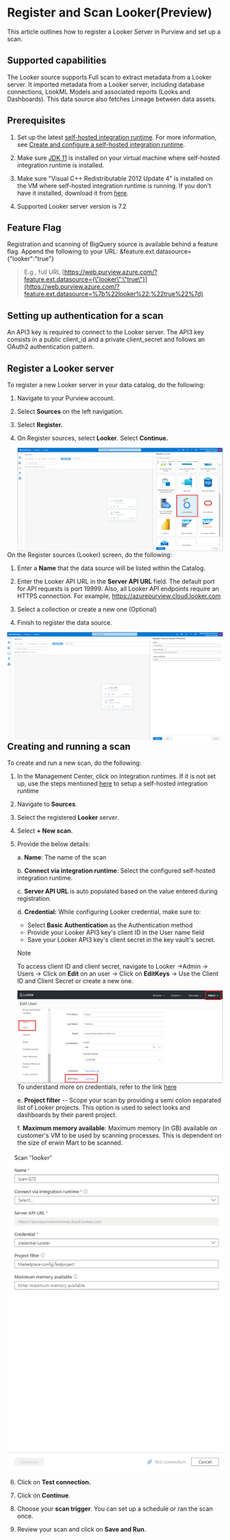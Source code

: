 # Register and Scan Looker(Preview)

This article outlines how to register a Looker Server in Purview and set
up a scan.

## Supported capabilities

The Looker source supports Full scan to extract metadata from a Looker
server. It imported metadata from a Looker server, including database
connections, LookML Models and associated reports (Looks and
Dashboards). This data source also fetches Lineage between data assets.

## Prerequisites

1.  Set up the latest [self-hosted integration
    runtime](https://www.microsoft.com/download/details.aspx?id=39717).
    For more information, see [Create and configure a self-hosted
    integration
    runtime](https://docs.microsoft.com/azure/data-factory/create-self-hosted-integration-runtime).

2.  Make sure [JDK
    11](https://www.oracle.com/java/technologies/javase-jdk11-downloads.html)
    is installed on your virtual machine where self-hosted integration
    runtime is installed.

3.  Make sure \"Visual C++ Redistributable 2012 Update 4\" is installed
    on the VM where self-hosted integration runtime is running. If you
    don\'t have it installed, download it from
    [here](https://www.microsoft.com/download/details.aspx?id=30679).

4.  Supported Looker server version is 7.2

## Feature Flag

Registration and scanning of BigQuery source is available behind a
feature flag. Append the following to your URL:
&feature.ext.datasource={\"looker\":\"true\"}

> E.g., full URL
> [https://web.purview.azure.com/?feature.ext.datasource={\"looker\":\"true\"}](https://web.purview.azure.com/?feature.ext.datasource=%7b%22looker%22:%22true%22%7d)

## Setting up authentication for a scan

An API3 key is required to connect to the Looker server. The API3 key
consists in a public client_id and a private client_secret and follows
an OAuth2 authentication pattern.

## Register a Looker server

To register a new Looker server in your data catalog, do the following:

1. Navigate to your Purview account.
2. Select **Sources** on the left navigation.
3. Select **Register.**
4. On Register sources, select **Looker**. Select **Continue.**

    <img src="media\register-scan-looker-source\image1.png"
     alt="image1"
     style="float: left; margin-right: 10px;" />

On the Register sources (Looker) screen, do the following:

1. Enter a **Name** that the data source will be listed within the
    Catalog.

2. Enter the Looker API URL in the **Server API URL** field. The
    default port for API requests is port 19999. Also, all Looker API
    endpoints require an HTTPS connection. For example,
    https://azurepurview.cloud.looker.com

3. Select a collection or create a new one (Optional)

4. Finish to register the data source.

<img src="media\register-scan-looker-source\image2.png"
     alt="image2"
     style="float: left; margin-right: 10px;" />

## Creating and running a scan

To create and run a new scan, do the following:

1. In the Management Center, click on Integration runtimes. If it is
    not set up, use the steps mentioned
    [here](https://docs.microsoft.com/azure/purview/manage-integration-runtimes)
    to setup a self-hosted integration runtime

2. Navigate to **Sources**.

3. Select the registered **Looker** server.

4. Select **+ New scan**.

5. Provide the below details:

    a.  **Name**: The name of the scan

    b.  **Connect via integration runtime**: Select the configured
        self-hosted integration runtime.

    c.  **Server API URL** is auto populated based on the value entered
        during registration.

    d.  **Credential:** While configuring Looker credential, make sure
        to:

    - Select **Basic Authentication** as the Authentication method
    - Provide your Looker API3 key's client ID in the User name field
    - Save your Looker API3 key's client secret in the key vault's secret.

    > [!Note]
    > To access client ID and client secret, navigate to Looker -\>Admin -\> Users -\> Click on **Edit** on an user -\> Click on **EditKeys** -\> Use the Client ID and Client Secret or create a new one.
    
    <img src="media\register-scan-looker-source\image3.png"
     alt="image3"
     style="float: left; margin-right: 10px;" />



    To understand more on credentials, refer to the link [here](https://docs.microsoft.com/en-us/azure/purview/manage-credentials)

    e.  **Project filter** -- Scope your scan by providing a semi colon
    separated list of Looker projects. This option is used to select
    looks and dashboards by their parent project.

    f.  **Maximum memory available**: Maximum memory (in GB) available on
    customer's VM to be used by scanning processes. This is dependent on
    the size of erwin Mart to be scanned.


<img src="media\register-scan-looker-source\image4.png" alt="image4" style=" margin-right: 10px;" />

6. Click on **Test connection.**

7. Click on **Continue**.

8. Choose your **scan trigger**. You can set up a schedule or ran the
    scan once.

9. Review your scan and click on **Save and Run**.
